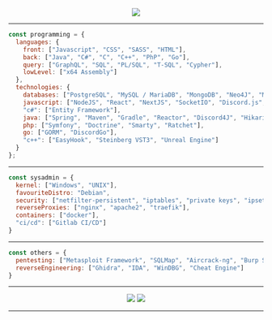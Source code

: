 <p align="center">
  <img src="https://im4.ezgif.com/tmp/ezgif-4-08a340d0fab0.gif">
</p> 

---

```javascript
const programming = {
  languages: {
    front: ["Javascript", "CSS", "SASS", "HTML"],
    back: ["Java", "C#", "C", "C++", "PhP", "Go"],
    query: ["GraphQL", "SQL", "PL/SQL", "T-SQL", "Cypher"],
    lowLevel: ["x64 Assembly"]
  },
  technologies: {
    databases: ["PostgreSQL", "MySQL / MariaDB", "MongoDB", "Neo4J", "Microsoft SQL Server", "Oracle"],
    javascript: ["NodeJS", "React", "NextJS", "SocketIO", "Discord.js", "Apollo GraphQL", "Express"],
    "c#": ["Entity Framework"],
    java: ["Spring", "Maven", "Gradle", "Reactor", "Discord4J", "HikariCP", "JDBI", "JDBC"],
    php: ["Symfony", "Doctrine", "Smarty", "Ratchet"],
    go: ["GORM", "DiscordGo"],
    "c++": ["EasyHook", "Steinberg VST3", "Unreal Engine"]
  }
};
```

---

```javascript
const sysadmin = {
  kernel: ["Windows", "UNIX"],
  favouriteDistro: "Debian",
  security: ["netfilter-persistent", "iptables", "private keys", "ipset", "snort", "fail2ban", "sudo", "rkhunter"],
  reverseProxies: ["nginx", "apache2", "traefik"],
  containers: ["docker"],
  "ci/cd": ["Gitlab CI/CD"]
}
```

---

```javascript
const others = {
  pentesting: ["Metasploit Framework", "SQLMap", "Aircrack-ng", "Burp Suite", "Reverse shells", "And some more..."],
  reverseEngineering: ["Ghidra", "IDA", "WinDBG", "Cheat Engine"]
}
```

---

<p align="center">
  <img src="https://github-readme-stats.vercel.app/api?username=AlexPresso&show_icons=true&hide_border=true&custom_title=Statistics&include_all_commits=true&theme=dark&bg_color=0d1117&icon_color=f54e34&title_color=f54e34">
  <img src="https://github-readme-stats.vercel.app/api/top-langs/?username=AlexPresso&layout=compact&theme=dark&hide_border=true&langs_count=5&custom_title=Most used&bg_color=0d1117&title_color=f54e34">
</p>

---
